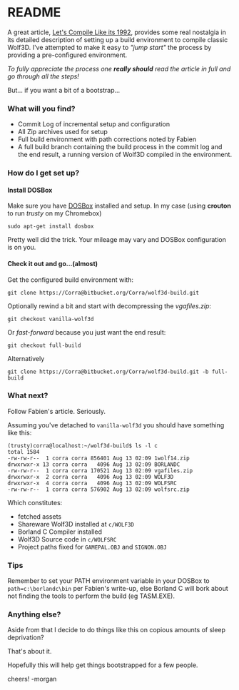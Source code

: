 # README #

A great article, [Let's Compile Like its 1992](http://fabiensanglard.net/Compile_Like_Its_1992/), provides some real nostalgia in its detailed description of setting up a build environment to compile classic Wolf3D. I've attempted to make it easy to *"jump start"* the process by providing a pre-configured environment. 

*To fully appreciate the process one **really should** read the article in full and go through all the steps!* 

But... if you want a bit of a bootstrap...

### What will you find? ###

* Commit Log of incremental setup and configuration
* All Zip archives used for setup
* Full build environment with path corrections noted by Fabien
* A full build branch containing the build process in the commit log and the end result, a running version of Wolf3D compiled in the environment.

### How do I get set up? ###

#### Install DOSBox ####

Make sure you have [DOSBox](http://www.dosbox.com/) installed and setup. In my case (using **crouton** to run *trusty* on my Chromebox)

```
sudo apt-get install dosbox
```

Pretty well did the trick. Your mileage may vary and DOSBox configuration is on you.

#### Check it out and go...(almost) ####

Get the configured build environment with:

```
git clone https://Corra@bitbucket.org/Corra/wolf3d-build.git

```

Optionally rewind a bit and start with decompressing the *vgafiles.zip*:

```
git checkout vanilla-wolf3d
```

Or *fast-forward* because you just want the end result:

```
git checkout full-build
```
Alternatively
```
git clone https://Corra@bitbucket.org/Corra/wolf3d-build.git -b full-build
```

### What next? ###

Follow Fabien's article. Seriously.

Assuming you've detached to `vanilla-wolf3d` you should have something like this:
```
(trusty)corra@localhost:~/wolf3d-build$ ls -l c
total 1584
-rw-rw-r--  1 corra corra 856401 Aug 13 02:09 1wolf14.zip
drwxrwxr-x 13 corra corra   4096 Aug 13 02:09 BORLANDC
-rw-rw-r--  1 corra corra 170521 Aug 13 02:09 vgafiles.zip
drwxrwxr-x  2 corra corra   4096 Aug 13 02:09 WOLF3D
drwxrwxr-x  4 corra corra   4096 Aug 13 02:09 WOLFSRC
-rw-rw-r--  1 corra corra 576902 Aug 13 02:09 wolfsrc.zip
```
Which constitutes:

* fetched assets
* Shareware Wolf3D installed at `c/WOLF3D`
* Borland C Compiler installed
* Wolf3D Source code in `c/WOLFSRC`
* Project paths fixed for `GAMEPAL.OBJ` and `SIGNON.OBJ`

### Tips ###

Remember to set your PATH environment variable in your DOSBox to `path=c:\borlandc\bin` per Fabien's write-up, else Borland C will bork about not finding the tools to perform the build (eg TASM.EXE).

### Anything else? ###

Aside from that I decide to do things like this on copious amounts of sleep deprivation?

That's about it.

Hopefully this will help get things bootstrapped for a few people.

cheers! -morgan